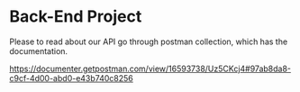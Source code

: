 # Back-End Project

Please to read about our API go through postman collection, which has the documentation.

https://documenter.getpostman.com/view/16593738/Uz5CKcj4#97ab8da8-c9cf-4d00-abd0-e43b740c8256
